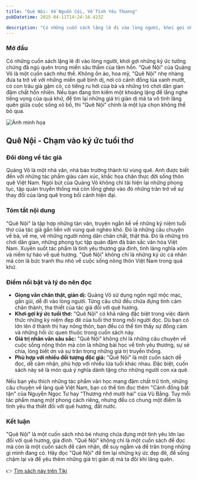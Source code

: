 ```yaml
---
title: "Quê Nội: Về Nguồn Cội, Về Tình Yêu Thương"
pubDatetime: 2025-04-11T14:24:16.423Z

description: "Có những cuốn sách lặng lẽ đi vào lòng người, khơi gợi những ký ức tưởng chừng đã ngủ quên trong miền sâu thẳm của tâm hồn."
---
```



### Mở đầu

Có những cuốn sách lặng lẽ đi vào lòng người, khơi gợi những ký ức tưởng chừng đã ngủ quên trong miền sâu thẳm của tâm hồn. "Quê Nội" của Quảng Võ là một cuốn sách như thế. Không ồn ào, hoa mỹ, "Quê Nội" nhẹ nhàng đưa ta trở về với những miền quê bình dị, nơi có cánh đồng lúa xanh mướt, có con trâu già gặm cỏ, có tiếng ru hời của bà và những trò chơi dân gian đậm chất hồn nhiên. Nếu bạn đang tìm kiếm một khoảng lặng để lắng nghe tiếng vọng của quá khứ, để tìm lại những giá trị giản dị mà ta vô tình lãng quên giữa cuộc sống xô bồ, thì "Quê Nội" chính là một lựa chọn không thể bỏ qua.

![Ảnh minh họa](https://images.unsplash.com/photo-1575281340462-65340b91626d?crop=entropy&cs=tinysrgb&fit=max&fm=jpg&ixid=M3w3MzA0NDl8MHwxfHNlYXJjaHwxfHxRdSVDMyVBQSUyMG4lRTElQkIlOTlpfGVufDB8fHx8MTc0NDM4MTM0Mnww&ixlib=rb-4.0.3&q=80&w=1080) 

## **Quê Nội** - Chạm vào ký ức tuổi thơ

### Đôi dòng về tác giả

Quảng Võ là một nhà văn, nhà báo trưởng thành từ vùng quê. Anh được biết đến với những tác phẩm giàu cảm xúc, khắc họa chân thực đời sống thôn quê Việt Nam. Ngòi bút của Quảng Võ không chỉ tái hiện lại những phong tục, tập quán truyền thống mà còn lồng ghép vào đó những trăn trở về sự thay đổi của làng quê trong bối cảnh hiện đại.

### Tóm tắt nội dung

"Quê Nội" là tập hợp những tản văn, truyện ngắn kể về những kỷ niệm tuổi thơ của tác giả gắn liền với vùng quê nghèo khó. Đó là những câu chuyện về bà, về mẹ, về những người nông dân chân chất, thật thà. Đó là những trò chơi dân gian, những phong tục tập quán đậm đà bản sắc văn hóa Việt Nam. Xuyên suốt tác phẩm là tình yêu thương gia đình, tình làng nghĩa xóm và niềm tự hào về quê hương. "Quê Nội" không chỉ là những ký ức cá nhân mà còn là bức tranh thu nhỏ về cuộc sống nông thôn Việt Nam trong quá khứ.

### Điểm nổi bật và lý do nên đọc

*   **Giọng văn chân thật, giản dị:** Quảng Võ sử dụng ngôn ngữ mộc mạc, gần gũi, dễ đi vào lòng người. Từng câu chữ đều chứa đựng tình cảm chân thành, tha thiết của tác giả đối với quê hương.
*   **Khơi gợi ký ức tuổi thơ:** "Quê Nội" có khả năng đặc biệt trong việc đánh thức những kỷ niệm đẹp đẽ của tuổi thơ trong mỗi người đọc. Dù bạn có lớn lên ở thành thị hay nông thôn, bạn đều có thể tìm thấy sự đồng cảm và những hồi ức quen thuộc trong cuốn sách này.
*   **Giá trị nhân văn sâu sắc:** "Quê Nội" không chỉ là những câu chuyện về cuộc sống nông thôn mà còn là những bài học về tình yêu thương, sự sẻ chia, lòng biết ơn và sự trân trọng những giá trị truyền thống.
*   **Phù hợp với nhiều đối tượng độc giả:** "Quê Nội" là một cuốn sách dễ đọc, dễ cảm nhận, phù hợp với nhiều lứa tuổi khác nhau. Đặc biệt, cuốn sách này sẽ là món quà ý nghĩa dành tặng cho những người con xa quê.

Nếu bạn yêu thích những tác phẩm văn học mang đậm chất trữ tình, những câu chuyện về làng quê Việt Nam, bạn có thể tìm đọc thêm "Cánh đồng bất tận" của Nguyễn Ngọc Tư hay "Thương nhớ mười hai" của Vũ Bằng. Tuy mỗi tác phẩm mang một phong cách riêng, nhưng đều có chung một điểm là tình yêu tha thiết đối với quê hương, đất nước.

### Kết luận

"Quê Nội" là một cuốn sách nhỏ bé nhưng chứa đựng một tình yêu lớn lao đối với quê hương, gia đình. "Quê Nội" không chỉ là một cuốn sách để đọc mà còn là một cuốn sách để cảm nhận, để suy ngẫm và để trân trọng những gì mình đang có. Hãy đọc "Quê Nội" để tìm lại những ký ức đẹp đẽ, để sống chậm lại và để yêu thêm những giá trị giản dị mà ta đôi khi lãng quên.


👉 [Tìm sách này trên Tiki](https://tiki.vn/search?q=Qu%C3%AA%20n%E1%BB%99i)
